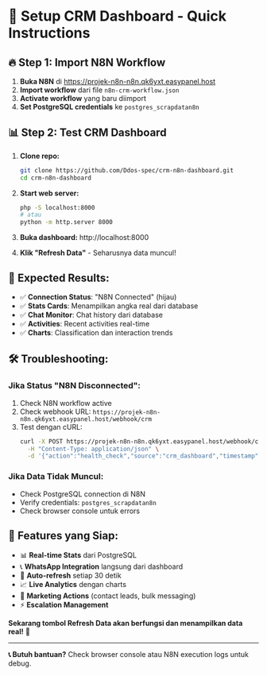 # 🚀 Setup CRM Dashboard - Quick Instructions

## 🔥 Step 1: Import N8N Workflow

1. **Buka N8N** di https://projek-n8n-n8n.qk6yxt.easypanel.host
2. **Import workflow** dari file `n8n-crm-workflow.json`
3. **Activate workflow** yang baru diimport
4. **Set PostgreSQL credentials** ke `postgres_scrapdatan8n`

## 📊 Step 2: Test CRM Dashboard

1. **Clone repo:**
   ```bash
   git clone https://github.com/Ddos-spec/crm-n8n-dashboard.git
   cd crm-n8n-dashboard
   ```

2. **Start web server:**
   ```bash
   php -S localhost:8000
   # atau
   python -m http.server 8000
   ```

3. **Buka dashboard:** http://localhost:8000

4. **Klik "Refresh Data"** - Seharusnya data muncul!

## 🎯 Expected Results:

- ✅ **Connection Status**: "N8N Connected" (hijau)
- ✅ **Stats Cards**: Menampilkan angka real dari database
- ✅ **Chat Monitor**: Chat history dari database
- ✅ **Activities**: Recent activities real-time
- ✅ **Charts**: Classification dan interaction trends

## 🛠️ Troubleshooting:

### Jika Status "N8N Disconnected":
1. Check N8N workflow active
2. Check webhook URL: `https://projek-n8n-n8n.qk6yxt.easypanel.host/webhook/crm`
3. Test dengan cURL:
   ```bash
   curl -X POST https://projek-n8n-n8n.qk6yxt.easypanel.host/webhook/crm \
     -H "Content-Type: application/json" \
     -d '{"action":"health_check","source":"crm_dashboard","timestamp":"2024-10-22T10:30:00.000Z","data":{}}'
   ```

### Jika Data Tidak Muncul:
- Check PostgreSQL connection di N8N
- Verify credentials: `postgres_scrapdatan8n`
- Check browser console untuk errors

## 🚀 Features yang Siap:

- 📊 **Real-time Stats** dari PostgreSQL
- 📞 **WhatsApp Integration** langsung dari dashboard
- 🔄 **Auto-refresh** setiap 30 detik
- 📈 **Live Analytics** dengan charts
- 📱 **Marketing Actions** (contact leads, bulk messaging)
- ⚡ **Escalation Management**

**Sekarang tombol Refresh Data akan berfungsi dan menampilkan data real!** 🎉

---

**📞 Butuh bantuan?** Check browser console atau N8N execution logs untuk debug.